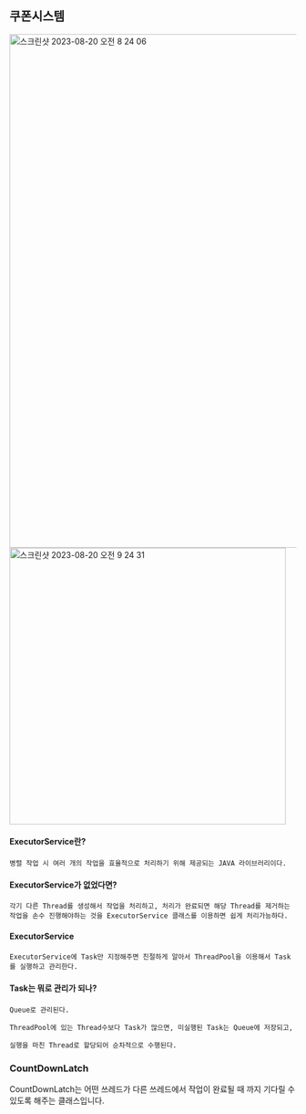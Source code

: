 ## 쿠폰시스템
<img width="900" alt="스크린샷 2023-08-20 오전 8 24 06" src="https://github.com/hachanghyun/CouponSystem/assets/33058284/400b2053-dc3c-4990-a3e1-1ad086f7cc96">

<img width="485" alt="스크린샷 2023-08-20 오전 9 24 31" src="https://github.com/hachanghyun/CouponSystem/assets/33058284/559d52d8-0fcf-4dac-9527-d655feb17205">

#### ExecutorService란?
    병렬 작업 시 여러 개의 작업을 효율적으로 처리하기 위해 제공되는 JAVA 라이브러리이다.

#### ExecutorService가 없었다면?
    각기 다른 Thread를 생성해서 작업을 처리하고, 처리가 완료되면 해당 Thread를 제거하는 작업을 손수 진행해야하는 것을 ExecutorService 클래스를 이용하면 쉽게 처리가능하다.

#### ExecutorService
    ExecutorService에 Task만 지정해주면 친절하게 알아서 ThreadPool을 이용해서 Task를 실행하고 관리한다.

#### Task는 뭐로 관리가 되나?
    Queue로 관리된다.
    
    ThreadPool에 있는 Thread수보다 Task가 많으면, 미실행된 Task는 Queue에 저장되고,
    
    실행을 마친 Thread로 할당되어 순차적으로 수행된다.


### CountDownLatch 
CountDownLatch는 어떤 쓰레드가 다른 쓰레드에서 작업이 완료될 때 까지 기다릴 수 있도록 해주는 클래스입니다.
